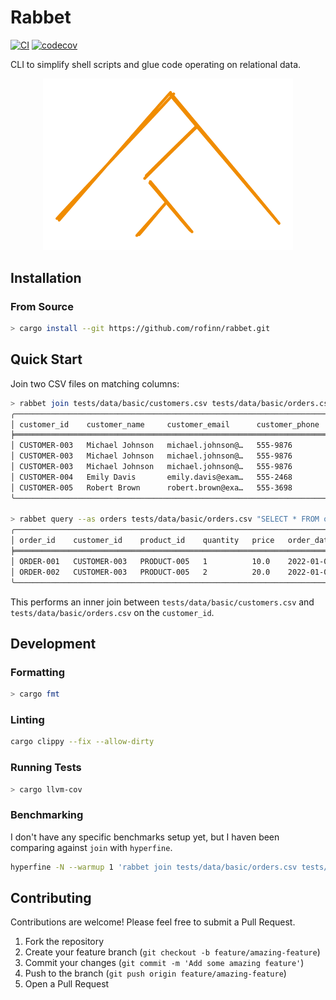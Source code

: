 # Rabbet

[![CI](https://github.com/rofinn/rabbet/workflows/CI/badge.svg)](https://github.com/rofinn/rabbet/actions?query=workflow%3ACI)
[![codecov](https://codecov.io/gh/rofinn/rabbet/branch/main/graph/badge.svg)](https://codecov.io/gh/rofinn/rabbet)

CLI to simplify shell scripts and glue code operating on relational data.

<p align="center">
    <img src="./docs/rabbet.svg" alt="Rabbet Joint Diagram" width="400" />
</p>

## Installation

### From Source

```sh
> cargo install --git https://github.com/rofinn/rabbet.git
```

## Quick Start

Join two CSV files on matching columns:

```bash
> rabbet join tests/data/basic/customers.csv tests/data/basic/orders.csv --on customer_id
╭─────────────────────────────────────────────────────────────────────────────────────────────────────────────────────────────────────────────────────────────────────────────────────────────────────────────────────────╮
│ customer_id    customer_name     customer_email      customer_phone   customer_address   customer_city   customer_state   customer_zipcode   customer_country   order_id    product_id    quantity   price   order_date │
╞═════════════════════════════════════════════════════════════════════════════════════════════════════════════════════════════════════════════════════════════════════════════════════════════════════════════════════════╡
│ CUSTOMER-003   Michael Johnson   michael.johnson@…   555-9876         789 Oak St         Anytown         CA               90210              USA                ORDER-001   PRODUCT-005   1          10.0    2022-01-01 │
│ CUSTOMER-003   Michael Johnson   michael.johnson@…   555-9876         789 Oak St         Anytown         CA               90210              USA                ORDER-002   PRODUCT-005   2          20.0    2022-01-02 │
│ CUSTOMER-003   Michael Johnson   michael.johnson@…   555-9876         789 Oak St         Anytown         CA               90210              USA                ORDER-003   PRODUCT-003   3          30.0    2022-01-03 │
│ CUSTOMER-004   Emily Davis       emily.davis@exam…   555-2468         321 Pine St        Anytown         CA               90210              USA                ORDER-004   PRODUCT-002   4          40.0    2022-01-04 │
│ CUSTOMER-005   Robert Brown      robert.brown@exa…   555-3698         654 Maple St       Anytown         CA               90210              USA                ORDER-005   PRODUCT-001   5          50.0    2022-01-05 │
╰─────────────────────────────────────────────────────────────────────────────────────────────────────────────────────────────────────────────────────────────────────────────────────────────────────────────────────────╯

> rabbet query --as orders tests/data/basic/orders.csv "SELECT * FROM orders WHERE product_id = 'PRODUCT-005'"
╭────────────────────────────────────────────────────────────────────────╮
│ order_id    customer_id    product_id    quantity   price   order_date │
╞════════════════════════════════════════════════════════════════════════╡
│ ORDER-001   CUSTOMER-003   PRODUCT-005   1          10.0    2022-01-01 │
│ ORDER-002   CUSTOMER-003   PRODUCT-005   2          20.0    2022-01-02 │
╰────────────────────────────────────────────────────────────────────────╯
```

This performs an inner join between `tests/data/basic/customers.csv` and `tests/data/basic/orders.csv` on the `customer_id`.

## Development

### Formatting

```sh
> cargo fmt
```

### Linting

```sh
cargo clippy --fix --allow-dirty
```

### Running Tests

```sh
> cargo llvm-cov
```

### Benchmarking

I don't have any specific benchmarks setup yet, but I haven been comparing against `join` with `hyperfine`.

```sh
hyperfine -N --warmup 1 'rabbet join tests/data/basic/orders.csv tests/data/basic/customers.csv --on customer_id'
```

## Contributing

Contributions are welcome! Please feel free to submit a Pull Request.

1. Fork the repository
2. Create your feature branch (`git checkout -b feature/amazing-feature`)
3. Commit your changes (`git commit -m 'Add some amazing feature'`)
4. Push to the branch (`git push origin feature/amazing-feature`)
5. Open a Pull Request
